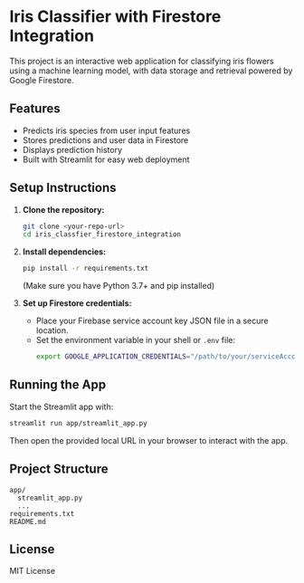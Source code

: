 # Iris Classifier with Firestore Integration

This project is an interactive web application for classifying iris flowers using a machine learning model, with data storage and retrieval powered by Google Firestore.

## Features

- Predicts iris species from user input features
- Stores predictions and user data in Firestore
- Displays prediction history
- Built with Streamlit for easy web deployment

## Setup Instructions

1. **Clone the repository:**

   ```bash
   git clone <your-repo-url>
   cd iris_classfier_firestore_integration
   ```

2. **Install dependencies:**

   ```bash
   pip install -r requirements.txt
   ```

   (Make sure you have Python 3.7+ and pip installed)

3. **Set up Firestore credentials:**
   - Place your Firebase service account key JSON file in a secure location.
   - Set the environment variable in your shell or `.env` file:
     ```bash
     export GOOGLE_APPLICATION_CREDENTIALS="/path/to/your/serviceAccountKey.json"
     ```

## Running the App

Start the Streamlit app with:

```bash
streamlit run app/streamlit_app.py
```

Then open the provided local URL in your browser to interact with the app.

## Project Structure

```
app/
  streamlit_app.py
  ...
requirements.txt
README.md
```

## License

MIT License

